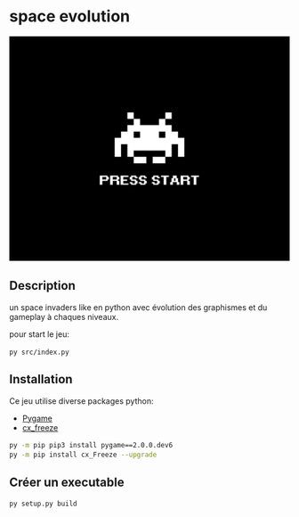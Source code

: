 <div center="align">

# space evolution 

![my game](./src/assets/images/menu/start.jpg)

</div>

## Description

un space invaders like en python avec évolution des graphismes et du gameplay à chaques niveaux.

pour start le jeu:

`py src/index.py`

## Installation

Ce jeu utilise diverse packages python:
 - [Pygame](https://github.com/pygame/pygame)
 - [cx_freeze](https://github.com/marcelotduarte/cx_Freeze)

```bash
py -m pip pip3 install pygame==2.0.0.dev6
py -m pip install cx_Freeze --upgrade
```

## Créer un executable

```bash
py setup.py build
```


